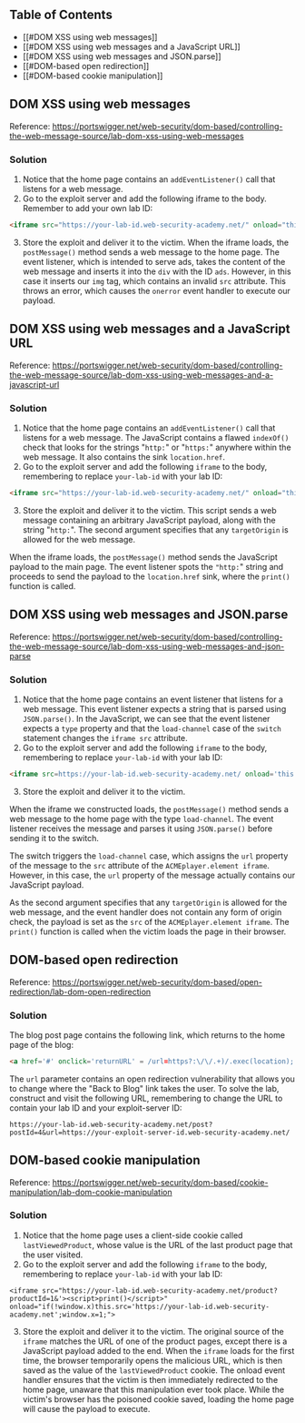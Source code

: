 ## Table of Contents

- [[#DOM XSS using web messages]]
- [[#DOM XSS using web messages and a JavaScript URL]]
- [[#DOM XSS using web messages and JSON.parse]]
- [[#DOM-based open redirection]]
- [[#DOM-based cookie manipulation]]

## DOM XSS using web messages
Reference: https://portswigger.net/web-security/dom-based/controlling-the-web-message-source/lab-dom-xss-using-web-messages

<!-- omit in toc -->
### Solution
1. Notice that the home page contains an ``addEventListener()`` call that listens for a web message.
2. Go to the exploit server and add the following iframe to the body. Remember to add your own lab ID:
```html
<iframe src="https://your-lab-id.web-security-academy.net/" onload="this.contentWindow.postMessage('<img src=1 onerror=print()>','*')">
```
3. Store the exploit and deliver it to the victim.
When the iframe loads, the ``postMessage()`` method sends a web message to the home page. The event listener, which is intended to serve ads, takes the content of the web message and inserts it into the ``div`` with the ID ``ads``. However, in this case it inserts our ``img`` tag, which contains an invalid ``src`` attribute. This throws an error, which causes the ``onerror`` event handler to execute our payload.

## DOM XSS using web messages and a JavaScript URL
Reference: https://portswigger.net/web-security/dom-based/controlling-the-web-message-source/lab-dom-xss-using-web-messages-and-a-javascript-url

<!-- omit in toc -->
### Solution
1. Notice that the home page contains an ``addEventListener()`` call that listens for a web message. The JavaScript contains a flawed ``indexOf()`` check that looks for the strings "``http:``" or "``https:``" anywhere within the web message. It also contains the sink ``location.href``.
2. Go to the exploit server and add the following ``iframe`` to the body, remembering to replace ``your-lab-id`` with your lab ID:
```html
<iframe src="https://your-lab-id.web-security-academy.net/" onload="this.contentWindow.postMessage('javascript:print()//http:','*')">
```
3. Store the exploit and deliver it to the victim.
This script sends a web message containing an arbitrary JavaScript payload, along with the string "``http:``". The second argument specifies that any ``targetOrigin`` is allowed for the web message.

When the iframe loads, the ``postMessage()`` method sends the JavaScript payload to the main page. The event listener spots the ``"http:``" string and proceeds to send the payload to the ``location.href`` sink, where the ``print()`` function is called.

## DOM XSS using web messages and JSON.parse
Reference: https://portswigger.net/web-security/dom-based/controlling-the-web-message-source/lab-dom-xss-using-web-messages-and-json-parse

<!-- omit in toc -->
### Solution
1. Notice that the home page contains an event listener that listens for a web message. This event listener expects a string that is parsed using ``JSON.parse()``. In the JavaScript, we can see that the event listener expects a ``type`` property and that the ``load-channel`` case of the ``switch`` statement changes the ``iframe src`` attribute.
2. Go to the exploit server and add the following ``iframe`` to the body, remembering to replace ``your-lab-id`` with your lab ID:
```html
<iframe src=https://your-lab-id.web-security-academy.net/ onload='this.contentWindow.postMessage("{\"type\":\"load-channel\",\"url\":\"javascript:print()\"}","*")'>
```
3. Store the exploit and deliver it to the victim.
   
When the iframe we constructed loads, the ``postMessage()`` method sends a web message to the home page with the type ``load-channel``. The event listener receives the message and parses it using ``JSON.parse()`` before sending it to the switch.

The switch triggers the ``load-channel`` case, which assigns the ``url`` property of the message to the ``src`` attribute of the ``ACMEplayer.element iframe``. However, in this case, the ``url`` property of the message actually contains our JavaScript payload.

As the second argument specifies that any ``targetOrigin`` is allowed for the web message, and the event handler does not contain any form of origin check, the payload is set as the ``src`` of the ``ACMEplayer.element iframe``. The ``print()`` function is called when the victim loads the page in their browser.

## DOM-based open redirection
Reference: https://portswigger.net/web-security/dom-based/open-redirection/lab-dom-open-redirection

<!-- omit in toc -->
### Solution
The blog post page contains the following link, which returns to the home page of the blog:
```html
<a href='#' onclick='returnURL' = /url=https?:\/\/.+)/.exec(location); if(returnUrl)location.href = returnUrl[1];else location.href = "/"'>Back to Blog</a>
```
The ``url`` parameter contains an open redirection vulnerability that allows you to change where the "Back to Blog" link takes the user. To solve the lab, construct and visit the following URL, remembering to change the URL to contain your lab ID and your exploit-server ID:
```
https://your-lab-id.web-security-academy.net/post?postId=4&url=https://your-exploit-server-id.web-security-academy.net/
```

## DOM-based cookie manipulation
Reference: https://portswigger.net/web-security/dom-based/cookie-manipulation/lab-dom-cookie-manipulation

<!-- omit in toc -->
### Solution
1. Notice that the home page uses a client-side cookie called ``lastViewedProduct``, whose value is the URL of the last product page that the user visited.
2. Go to the exploit server and add the following ``iframe`` to the body, remembering to replace ``your-lab-id`` with your lab ID:
```
<iframe src="https://your-lab-id.web-security-academy.net/product?productId=1&'><script>print()</script>" onload="if(!window.x)this.src='https://your-lab-id.web-security-academy.net';window.x=1;">
```
3. Store the exploit and deliver it to the victim.
The original source of the ``iframe`` matches the URL of one of the product pages, except there is a JavaScript payload added to the end. When the ``iframe`` loads for the first time, the browser temporarily opens the malicious URL, which is then saved as the value of the ``lastViewedProduct`` cookie. The onload event handler ensures that the victim is then immediately redirected to the home page, unaware that this manipulation ever took place. While the victim's browser has the poisoned cookie saved, loading the home page will cause the payload to execute.